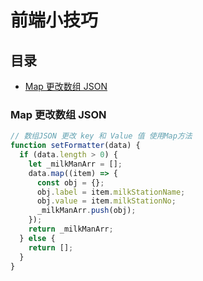 # 前端小技巧

## 目录

- [Map 更改数组 JSON](#Map更改数组JSON)

### Map 更改数组 JSON

```javascript
// 数组JSON 更改 key 和 Value 值 使用Map方法
function setFormatter(data) {
  if (data.length > 0) {
    let _milkManArr = [];
    data.map((item) => {
      const obj = {};
      obj.label = item.milkStationName;
      obj.value = item.milkStationNo;
      _milkManArr.push(obj);
    });
    return _milkManArr;
  } else {
    return [];
  }
}
```
